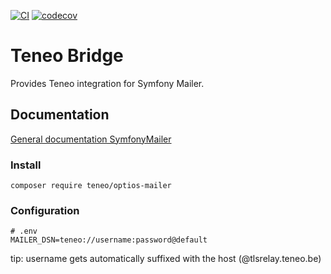 [![CI](https://github.com/optiosteam/teneo-mailer/actions/workflows/tests.yaml/badge.svg?branch=main)](https://github.com/optiosteam/teneo-mailer/actions/workflows/tests.yaml)
[![codecov](https://codecov.io/gh/optiosteam/teneo-mailer/branch/main/graph/badge.svg?token=S62YDUXV7A)](https://codecov.io/gh/optiosteam/teneo-mailer)

# Teneo Bridge

Provides Teneo integration for Symfony Mailer.

## Documentation

[General documentation SymfonyMailer](https://symfony.com/doc/current/mailer.html#using-a-3rd-party-transport)

### Install 
```shell
composer require teneo/optios-mailer
```

### Configuration
```
# .env
MAILER_DSN=teneo://username:password@default
```
tip: username gets automatically suffixed with the host (@tlsrelay.teneo.be)